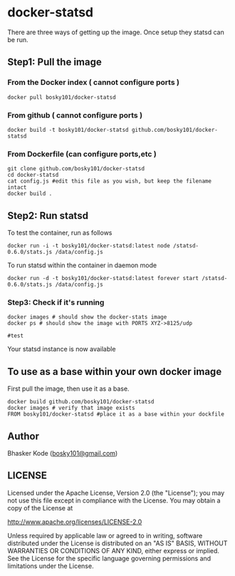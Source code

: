 # docker-statsd

There are three ways of getting up the image. Once setup they statsd can be run.

## Step1: Pull the image

### From the Docker index ( cannot configure ports )
	
	docker pull bosky101/docker-statsd

### From github ( cannot configure ports )

	docker build -t bosky101/docker-statsd github.com/bosky101/docker-statsd

### From Dockerfile (can configure ports,etc )

	git clone github.com/bosky101/docker-statsd
	cd docker-statsd
	cat config.js #edit this file as you wish, but keep the filename intact
	docker build .

## Step2: Run statsd

To test the container, run as follows

	docker run -i -t bosky101/docker-statsd:latest node /statsd-0.6.0/stats.js /data/config.js

To run statsd within the container in daemon mode

	docker run -d -t bosky101/docker-statsd:latest forever start /statsd-0.6.0/stats.js /data/config.js
	
### Step3: Check if it's running

	docker images # should show the docker-stats image
	docker ps # should show the image with PORTS XYZ->8125/udp
	
	#test
	

Your statsd instance is now available

## To use as a base within your own docker image

First pull the image, then use it as a base.

	docker build github.com/bosky101/docker-statsd
	docker images # verify that image exists
	FROM bosky101/docker-statsd #place it as a base within your dockfile

## Author

Bhasker Kode (<bosky101@gmail.com>)

## LICENSE

Licensed under the Apache License, Version 2.0 (the "License");
you may not use this file except in compliance with the License.
You may obtain a copy of the License at

  http://www.apache.org/licenses/LICENSE-2.0

Unless required by applicable law or agreed to in writing, software
distributed under the License is distributed on an "AS IS" BASIS,
WITHOUT WARRANTIES OR CONDITIONS OF ANY KIND, either express or implied.
See the License for the specific language governing permissions and
limitations under the License.
